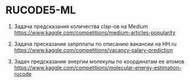 # RUCODE5-ML
1. Задача предсказания количества clap-ов на Medium
https://www.kaggle.com/competitions/medium-articles-popularity

2. Задача пресказания запрплаты по описанию вакансии на HH.ru
https://www.kaggle.com/competitions/vacancy-salary-prediction

3. Задач предсказания энергии молекулы по координатам ее атомов
https://www.kaggle.com/competitions/molecular-energy-estimation-rucode
